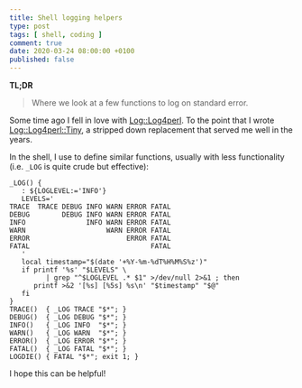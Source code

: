 ```yaml
---
title: Shell logging helpers
type: post
tags: [ shell, coding ]
comment: true
date: 2020-03-24 08:00:00 +0100
published: false
---
```


**TL;DR**

> Where we look at a few functions to log on standard error.

Some time ago I fell in love with [Log::Log4perl][]. To the point that I
wrote [Log::Log4perl::Tiny][], a stripped down replacement that served me
well in the years.

In the shell, I use to define similar functions, usually with less
functionality (i.e. `_LOG` is quite crude but effective):

```shell
_LOG() {
   : ${LOGLEVEL:='INFO'}
   LEVELS='
TRACE  TRACE DEBUG INFO WARN ERROR FATAL
DEBUG        DEBUG INFO WARN ERROR FATAL
INFO               INFO WARN ERROR FATAL
WARN                    WARN ERROR FATAL
ERROR                        ERROR FATAL
FATAL                              FATAL
   '
   local timestamp="$(date '+%Y-%m-%dT%H%M%S%z')"
   if printf '%s' "$LEVELS" \
         | grep "^$LOGLEVEL .* $1" >/dev/null 2>&1 ; then
      printf >&2 '[%s] [%5s] %s\n' "$timestamp" "$@"
   fi
}
TRACE()  { _LOG TRACE "$*"; }
DEBUG()  { _LOG DEBUG "$*"; }
INFO()   { _LOG INFO  "$*"; }
WARN()   { _LOG WARN  "$*"; }
ERROR()  { _LOG ERROR "$*"; }
FATAL()  { _LOG FATAL "$*"; }
LOGDIE() { FATAL "$*"; exit 1; }
```

I hope this can be helpful!

[Log::Log4perl]: https://metacpan.org/pod/Log::Log4perl
[Log::Log4perl::Tiny]: https://metacpan.org/pod/Log::Log4perl::Tiny
